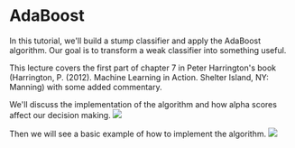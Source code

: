 # AdaBoost
In this tutorial, we'll build a stump classifier and apply the AdaBoost algorithm. Our goal is to transform a weak classifier into something useful. 

This lecture covers the first part of chapter 7 in Peter Harrington's book (Harrington, P. (2012). Machine Learning in Action. Shelter Island, NY: Manning) with some added commentary. 

We'll discuss the implementation of the algorithm and how alpha scores
affect our decision making. 
![](https://raw.githubusercontent.com/blehman/Data-Science-45min-Intros/master/adaboost-101/imgs/alpha_graph.png)

Then we will see a basic example of how to implement the algorithm.
![](https://raw.githubusercontent.com/blehman/Data-Science-45min-Intros/master/adaboost-101/imgs/adaboost_process.png)

